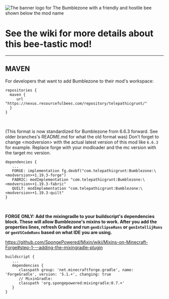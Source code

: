 ![The banner logo for The Bumblezone with a friendly and hostile bee shown below the mod name](https://user-images.githubusercontent.com/40846040/211122783-e4bde0e7-f721-48aa-8095-54dd8319ed40.png)

# See the wiki for more details about this bee-tastic mod!

***

## MAVEN

For developers that want to add Bumblezone to their mod's workspace:

```
repositories {
  maven {
     url "https://nexus.resourcefulbees.com/repository/telepathicgrunt/"
  }
}
```

&nbsp;

(This format is now standardized for Bumblezone from 6.6.3 forward. See older branches's README.md for what the old format was) Don't forget to change \<modversion> with the actual latest version of this mod like `6.6.3` for example. Replace forge with your modloader and the mc version with the target mc version.

```
dependencies {
   ...
   FORGE: implementation fg.deobf("com.telepathicgrunt:Bumblezone:\<modversion>+1.19.3-forge")
   FABRIC: modImplementation "com.telepathicgrunt:Bumblezone:\<modversion>+1.19.3-fabric"
   QUILT: modImplementation "com.telepathicgrunt:Bumblezone:\<modversion>+1.19.3-quilt"
}
```

&nbsp;

**FORGE ONLY: Add the mixingradle to your buildscript's dependencies block. These will allow Bumblezone's mixins to work. After you add the properties lines, refresh Gradle and run `genEclipseRuns` or `genIntellijRuns` or `genVSCodeRuns` based on what IDE you are using.**

https://github.com/SpongePowered/Mixin/wiki/Mixins-on-Minecraft-Forge#step-1---adding-the-mixingradle-plugin

```
buildscript {
   ...
   dependencies {
      classpath group: 'net.minecraftforge.gradle', name: 'ForgeGradle', version: '5.1.+', changing: true
      // MixinGradle:
      classpath 'org.spongepowered:mixingradle:0.7.+'
   }
}
```